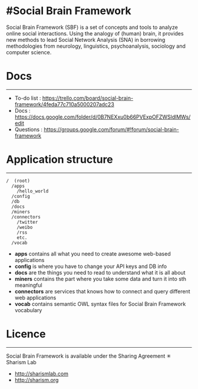 #Social Brain Framework
======================

Social Brain Framework (SBF) is a set of concepts and tools to analyze online social interactions. Using the analogy of (human) brain, it provides new methods to lead Social Network Analysis (SNA) in borrowing methodologies from neurology, linguistics, psychoanalysis, sociology and computer science.

# Docs
-----------

* To-do list : https://trello.com/board/social-brain-framework/4feda77c710a5000207adc23
* Docs : https://docs.google.com/folder/d/0B7NEXxu0b66PVExpOFZWSldlMWs/edit
* Questions : https://groups.google.com/forum/#!forum/social-brain-framework

# Application structure
-----------


    /  (root)
      /apps 
        /hello_world
      /config 
      /db
      /docs
      /miners
      /connectors
        /twitter
        /weibo
        /rss
        etc.
      /vocab

*  **apps** contains all what you need to create awesome web-based applications
*  **config** is where you have to change your API keys and DB info
*  **docs** are the things you need to read to understand what it is all about
*  **miners** contains the part where you take some data and turn it into sth meaningful
*  **connectors** are services that knows how to connect and query different web applications
*  **vocab** contains semantic OWL syntax files for Social Brain Framework vocabulary





# Licence
----------

Social Brain Framework is available under the Sharing Agreement ✳ Sharism Lab
* http://sharismlab.com
* http://sharism.org
